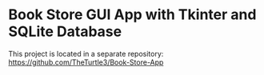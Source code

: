 # Book Store GUI App with Tkinter and SQLite Database

This project is located in a separate repository: https://github.com/TheTurtle3/Book-Store-App